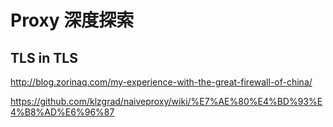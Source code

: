 # Proxy 深度探索

## TLS in TLS



http://blog.zorinaq.com/my-experience-with-the-great-firewall-of-china/

https://github.com/klzgrad/naiveproxy/wiki/%E7%AE%80%E4%BD%93%E4%B8%AD%E6%96%87